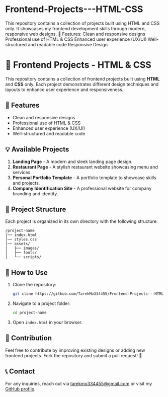 # Frontend-Projects---HTML-CSS
This repository contains a collection of projects built using HTML and CSS only. It showcases my frontend development skills through modern, responsive web designs.  📌 Features:  Clean and responsive designs Professional use of HTML &amp; CSS Enhanced user experience (UX/UI) Well-structured and readable code Responsive Design 

# 🚀 Frontend Projects - HTML & CSS

This repository contains a collection of frontend projects built using **HTML** and **CSS** only. Each project demonstrates different design techniques and layouts to enhance user experience and responsiveness.

## 📌 Features
- Clean and responsive designs
- Professional use of HTML & CSS
- Enhanced user experience (UX/UI)
- Well-structured and readable code

## 💡 Available Projects
1. **Landing Page** - A modern and sleek landing page design.
2. **Restaurant Page** - A stylish restaurant website showcasing menu and services.
3. **Personal Portfolio Template** - A portfolio template to showcase skills and projects.
4. **Company Identification Site** - A professional website for company branding and identity.

## 📂 Project Structure
Each project is organized in its own directory with the following structure:
```
/project-name
│── index.html
│── styles.css
│── assets/
│   ├── images/
│   ├── fonts/
│   └── scripts/
```

## 📜 How to Use
1. Clone the repository:
   ```bash
   git clone https://github.com/TarekMo334455/Frontend-Projects---HTML-CSS.git
   ```
2. Navigate to a project folder:
   ```bash
   cd project-name
   ```
3. Open `index.html` in your browser.

## 🌟 Contribution
Feel free to contribute by improving existing designs or adding new frontend projects. Fork the repository and submit a pull request! 🚀

## 📞 Contact
For any inquiries, reach out via tarekmo334455@gmail.com or visit my [GitHub profile](https://github.com/TarekMo334455).

